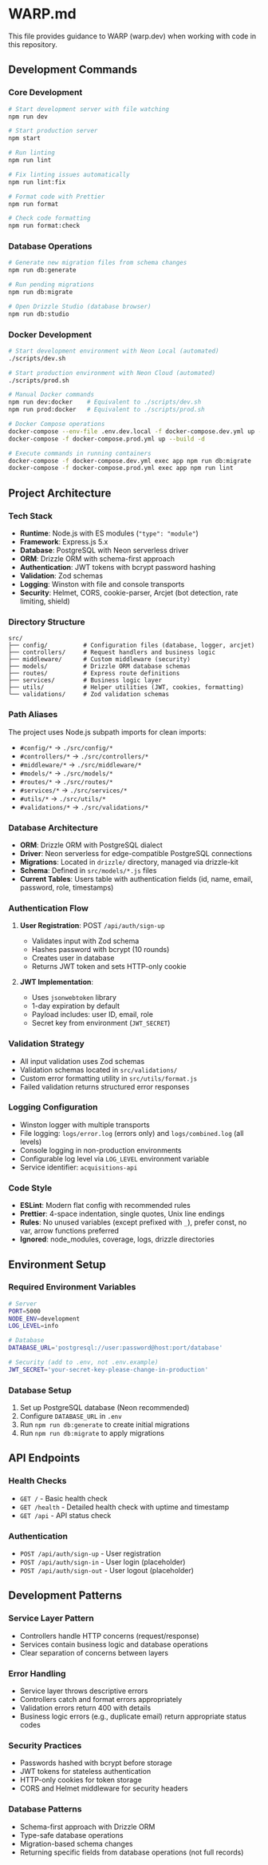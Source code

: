 # WARP.md

This file provides guidance to WARP (warp.dev) when working with code in this repository.

## Development Commands

### Core Development

```bash
# Start development server with file watching
npm run dev

# Start production server
npm start

# Run linting
npm run lint

# Fix linting issues automatically
npm run lint:fix

# Format code with Prettier
npm run format

# Check code formatting
npm run format:check
```

### Database Operations

```bash
# Generate new migration files from schema changes
npm run db:generate

# Run pending migrations
npm run db:migrate

# Open Drizzle Studio (database browser)
npm run db:studio
```

### Docker Development

```bash
# Start development environment with Neon Local (automated)
./scripts/dev.sh

# Start production environment with Neon Cloud (automated)
./scripts/prod.sh

# Manual Docker commands
npm run dev:docker    # Equivalent to ./scripts/dev.sh
npm run prod:docker   # Equivalent to ./scripts/prod.sh

# Docker Compose operations
docker-compose --env-file .env.dev.local -f docker-compose.dev.yml up --build
docker-compose -f docker-compose.prod.yml up --build -d

# Execute commands in running containers
docker-compose -f docker-compose.dev.yml exec app npm run db:migrate
docker-compose -f docker-compose.prod.yml exec app npm run lint
```

## Project Architecture

### Tech Stack

- **Runtime**: Node.js with ES modules (`"type": "module"`)
- **Framework**: Express.js 5.x
- **Database**: PostgreSQL with Neon serverless driver
- **ORM**: Drizzle ORM with schema-first approach
- **Authentication**: JWT tokens with bcrypt password hashing
- **Validation**: Zod schemas
- **Logging**: Winston with file and console transports
- **Security**: Helmet, CORS, cookie-parser, Arcjet (bot detection, rate limiting, shield)

### Directory Structure

```
src/
├── config/          # Configuration files (database, logger, arcjet)
├── controllers/     # Request handlers and business logic
├── middleware/      # Custom middleware (security)
├── models/          # Drizzle ORM database schemas
├── routes/          # Express route definitions
├── services/        # Business logic layer
├── utils/           # Helper utilities (JWT, cookies, formatting)
└── validations/     # Zod validation schemas
```

### Path Aliases

The project uses Node.js subpath imports for clean imports:

- `#config/*` → `./src/config/*`
- `#controllers/*` → `./src/controllers/*`
- `#middleware/*` → `./src/middleware/*`
- `#models/*` → `./src/models/*`
- `#routes/*` → `./src/routes/*`
- `#services/*` → `./src/services/*`
- `#utils/*` → `./src/utils/*`
- `#validations/*` → `./src/validations/*`

### Database Architecture

- **ORM**: Drizzle ORM with PostgreSQL dialect
- **Driver**: Neon serverless for edge-compatible PostgreSQL connections
- **Migrations**: Located in `drizzle/` directory, managed via drizzle-kit
- **Schema**: Defined in `src/models/*.js` files
- **Current Tables**: Users table with authentication fields (id, name, email, password, role, timestamps)

### Authentication Flow

1. **User Registration**: POST `/api/auth/sign-up`
    - Validates input with Zod schema
    - Hashes password with bcrypt (10 rounds)
    - Creates user in database
    - Returns JWT token and sets HTTP-only cookie

2. **JWT Implementation**:
    - Uses `jsonwebtoken` library
    - 1-day expiration by default
    - Payload includes: user ID, email, role
    - Secret key from environment (`JWT_SECRET`)

### Validation Strategy

- All input validation uses Zod schemas
- Validation schemas located in `src/validations/`
- Custom error formatting utility in `src/utils/format.js`
- Failed validation returns structured error responses

### Logging Configuration

- Winston logger with multiple transports
- File logging: `logs/error.log` (errors only) and `logs/combined.log` (all levels)
- Console logging in non-production environments
- Configurable log level via `LOG_LEVEL` environment variable
- Service identifier: `acquisitions-api`

### Code Style

- **ESLint**: Modern flat config with recommended rules
- **Prettier**: 4-space indentation, single quotes, Unix line endings
- **Rules**: No unused variables (except prefixed with `_`), prefer const, no var, arrow functions preferred
- **Ignored**: node_modules, coverage, logs, drizzle directories

## Environment Setup

### Required Environment Variables

```bash
# Server
PORT=5000
NODE_ENV=development
LOG_LEVEL=info

# Database
DATABASE_URL='postgresql://user:password@host:port/database'

# Security (add to .env, not .env.example)
JWT_SECRET='your-secret-key-please-change-in-production'
```

### Database Setup

1. Set up PostgreSQL database (Neon recommended)
2. Configure `DATABASE_URL` in `.env`
3. Run `npm run db:generate` to create initial migrations
4. Run `npm run db:migrate` to apply migrations

## API Endpoints

### Health Checks

- `GET /` - Basic health check
- `GET /health` - Detailed health check with uptime and timestamp
- `GET /api` - API status check

### Authentication

- `POST /api/auth/sign-up` - User registration
- `POST /api/auth/sign-in` - User login (placeholder)
- `POST /api/auth/sign-out` - User logout (placeholder)

## Development Patterns

### Service Layer Pattern

- Controllers handle HTTP concerns (request/response)
- Services contain business logic and database operations
- Clear separation of concerns between layers

### Error Handling

- Service layer throws descriptive errors
- Controllers catch and format errors appropriately
- Validation errors return 400 with details
- Business logic errors (e.g., duplicate email) return appropriate status codes

### Security Practices

- Passwords hashed with bcrypt before storage
- JWT tokens for stateless authentication
- HTTP-only cookies for token storage
- CORS and Helmet middleware for security headers

### Database Patterns

- Schema-first approach with Drizzle ORM
- Type-safe database operations
- Migration-based schema changes
- Returning specific fields from database operations (not full records)
